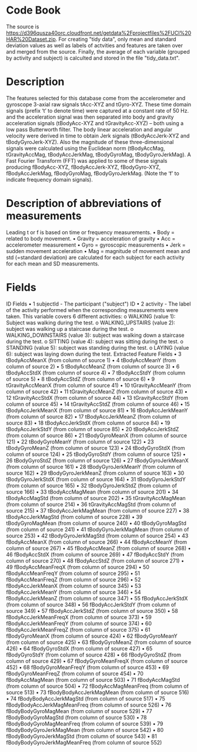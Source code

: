 # Code Book 
The source is https://d396qusza40orc.cloudfront.net/getdata%2Fprojectfiles%2FUCI%20HAR%20Dataset.zip. 
For creating "tidy data", only mean and standard deviation values as well as labels of actvities and features are taken over and merged from the source. Finally, the average of each variable (grouped by activity and subject) is calculted and stored in the file "tidy_data.txt". 
# Description 
The features selected for this database come from the accelerometer and gyroscope 3-axial raw signals tAcc-XYZ and tGyro-XYZ. These time domain signals (prefix ‘t’ to denote time) were captured at a constant rate of 50 Hz. and the acceleration signal was then separated into body and gravity acceleration signals (tBodyAcc-XYZ and tGravityAcc-XYZ) – both using a low pass Butterworth filter. 
The body linear acceleration and angular velocity were derived in time to obtain Jerk signals (tBodyAccJerk-XYZ and tBodyGyroJerk-XYZ). Also the magnitude of these three-dimensional signals were calculated using the Euclidean norm (tBodyAccMag, tGravityAccMag, tBodyAccJerkMag, tBodyGyroMag, tBodyGyroJerkMag). 
A Fast Fourier Transform (FFT) was applied to some of these signals producing fBodyAcc-XYZ, fBodyAccJerk-XYZ, fBodyGyro-XYZ, fBodyAccJerkMag, fBodyGyroMag, fBodyGyroJerkMag. (Note the ‘f’ to indicate frequency domain signals). 
# Description of abbreviations of measurements 
Leading t or f is based on time or frequency measurements. 
•	Body = related to body movement. 
•	Gravity = acceleration of gravity 
•	Acc = accelerometer measurement 
•	Gyro = gyroscopic measurements 
•	Jerk = sudden movement acceleration 
•	Mag = magnitude of movement 
mean and std (=standard deviation) are calculated for each subject for each activity for each mean and SD measurements. 
# Fields 
ID Fields 
•	1 subjectId - The participant ("subject") ID 
•	2 activity - The label of the activity performed when the corresponding measurements were taken. This variable covers 6 different activities: 
o WALKING (value 1): Subject was walking during the test. 
o	WALKING_UPSTAIRS (value 2): subject was walking up a staircase during the test. 
o	WALKING_DOWNSTAIRS (value 3): subject was walking down a staircase during the test. 
o SITTING (value 4): subject was sitting during the test. 
o	STANDING (value 5): subject was standing during the test. 
o LAYING (value 6): subject was laying down during the test. 
Extracted Feature Fields 
•	3 tBodyAccMeanX (from column of source 1) 
•	4 tBodyAccMeanY (from column of source 2) 
•	5 tBodyAccMeanZ (from column of source 3) 
•	6 tBodyAccStdX (from column of source 4) 
•	7 tBodyAccStdY (from column of source 5) 
•	8 tBodyAccStdZ (from column of source 6) 
•	9 tGravityAccMeanX (from column of source 41) 
•	10 tGravityAccMeanY (from column of source 42) 
•	11 tGravityAccMeanZ (from column of source 43) 
•	12 tGravityAccStdX (from column of source 44) 
•	13 tGravityAccStdY (from column of source 45) 
•	14 tGravityAccStdZ (from column of source 46) 
•	15 tBodyAccJerkMeanX (from column of source 81) 
•	16 tBodyAccJerkMeanY (from column of source 82) 
•	17 tBodyAccJerkMeanZ (from column of source 83) 
•	18 tBodyAccJerkStdX (from column of source 84) 
•	19 tBodyAccJerkStdY (from column of source 85) 
•	20 tBodyAccJerkStdZ (from column of source 86) 
•	21 tBodyGyroMeanX (from column of source 121) 
•	22 tBodyGyroMeanY (from column of source 122) 
•	23 tBodyGyroMeanZ (from column of source 123) 
•	24 tBodyGyroStdX (from column of source 124) 
•	25 tBodyGyroStdY (from column of source 125) 
•	26 tBodyGyroStdZ (from column of source 126) 
•	27 tBodyGyroJerkMeanX (from column of source 161) 
•	28 tBodyGyroJerkMeanY (from column of source 162) 
•	29 tBodyGyroJerkMeanZ (from column of source 163) 
•	30 tBodyGyroJerkStdX (from column of source 164) 
•	31 tBodyGyroJerkStdY (from column of source 165) 
•	32 tBodyGyroJerkStdZ (from column of source 166) 
•	33 tBodyAccMagMean (from column of source 201) 
• 34 tBodyAccMagStd (from column of source 202) 
•	35 tGravityAccMagMean (from column of source 214) 
•	36 tGravityAccMagStd (from column of source 215) 
•	37 tBodyAccJerkMagMean (from column of source 227) 
•	38 tBodyAccJerkMagStd (from column of source 228) 
•	39 tBodyGyroMagMean (from column of source 240) 
• 40 tBodyGyroMagStd (from column of source 241) 
•	41 tBodyGyroJerkMagMean (from column of source 253) 
•	42 tBodyGyroJerkMagStd (from column of source 254) 
•	43 fBodyAccMeanX (from column of source 266) 
•	44 fBodyAccMeanY (from column of source 267) 
•	45 fBodyAccMeanZ (from column of source 268) 
•	46 fBodyAccStdX (from column of source 269) 
•	47 fBodyAccStdY (from column of source 270) 
•	48 fBodyAccStdZ (from column of source 271) 
• 49 fBodyAccMeanFreqX (from column of source 294) 
•	50 fBodyAccMeanFreqY (from column of source 295) 
•	51 fBodyAccMeanFreqZ (from column of source 296) 
•	52 fBodyAccJerkMeanX (from column of source 345) 
•	53 fBodyAccJerkMeanY (from column of source 346) 
•	54 fBodyAccJerkMeanZ (from column of source 347) 
•	55 fBodyAccJerkStdX (from column of source 348) 
•	56 fBodyAccJerkStdY (from column of source 349) 
•	57 fBodyAccJerkStdZ (from column of source 350) 
•	58 fBodyAccJerkMeanFreqX (from column of source 373) 
•	59 fBodyAccJerkMeanFreqY (from column of source 374) 
•	60 fBodyAccJerkMeanFreqZ (from column of source 375) 
•	61 fBodyGyroMeanX (from column of source 424) 
•	62 fBodyGyroMeanY (from column of source 425) 
•	63 fBodyGyroMeanZ (from column of source 426) 
•	64 fBodyGyroStdX (from column of source 427) 
•	65 fBodyGyroStdY (from column of source 428) 
•	66 fBodyGyroStdZ (from column of source 429) 
•	67 fBodyGyroMeanFreqX (from column of source 452) 
•	68 fBodyGyroMeanFreqY (from column of source 453) 
•	69 fBodyGyroMeanFreqZ (from column of source 454) 
•	70 fBodyAccMagMean (from column of source 503) 
•	71 fBodyAccMagStd (from column of source 504) 
•	72 fBodyAccMagMeanFreq (from column of source 513) 
•	73 fBodyBodyAccJerkMagMean (from column of source 516) 
•	74 fBodyBodyAccJerkMagStd (from column of source 517) 
•	75 fBodyBodyAccJerkMagMeanFreq (from column of source 526) 
•	76 fBodyBodyGyroMagMean (from column of source 529) 
•	77 fBodyBodyGyroMagStd (from column of source 530) 
•	78 fBodyBodyGyroMagMeanFreq (from column of source 539) 
•	79 fBodyBodyGyroJerkMagMean (from column of source 542) 
•	80 fBodyBodyGyroJerkMagStd (from column of source 543) 
•	81 fBodyBodyGyroJerkMagMeanFreq (from column of source 552)
